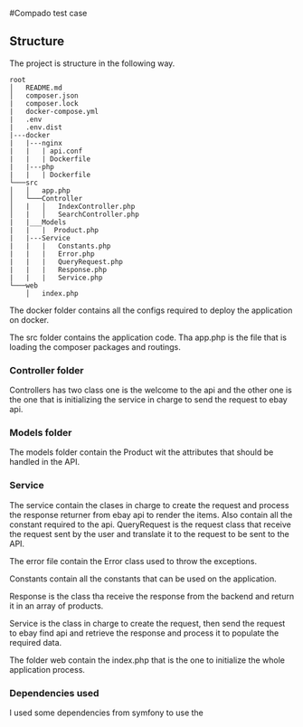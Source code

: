 #Compado test case

## Structure

The project is structure in the following way.

```
root
│   README.md
│   composer.json
|   composer.lock
|   docker-compose.yml
|   .env
|   .env.dist
|---docker
|   |---nginx
|   |   | api.conf
|   |   | Dockerfile
|   |---php
|   |   | Dockerfile
└───src
│   │   app.php
│   └───Controller
│   |   │   IndexController.php
│   |   │   SearchController.php
|   |___Models
|   |   |  Product.php
|   |---Service
|   |   |   Constants.php
|   |   |   Error.php
|   |   |   QueryRequest.php
|   |   |   Response.php
|   |   |   Service.php
└───web
    │   index.php
```

The docker folder contains all the configs required to deploy the application on docker.

The src folder contains the application code. Tha app.php is the file that is loading the composer packages and routings.

### Controller folder
Controllers has two class one is the welcome to the api and the other one is the one that is initializing the service in charge to send the request to ebay api.

### Models folder
The models folder contain the Product wit the attributes that should be handled in the API.

### Service
The service contain the clases in charge to create the request and process the response returner from ebay api to render the items. Also contain all the constant required to the api.
QueryRequest is the request class that receive the request sent by the user and translate it to the request to be sent to the API.

The error file contain the Error class used to throw the exceptions.

Constants contain all the constants that can be used on the application.

Response is the class tha receive the response from the backend and return it in an array of products.

Service is the class in charge to create the request, then send the request to ebay find api and retrieve the response and process it to populate the required data.



The folder web contain the index.php that is the one to initialize the whole application process.

### Dependencies used

I used some dependencies from symfony to use the 


